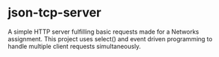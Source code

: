 # json-tcp-server

A simple HTTP server fulfilling basic requests made for a Networks assignment. This project uses select() and event driven programming to handle multiple client requests simultaneously.
